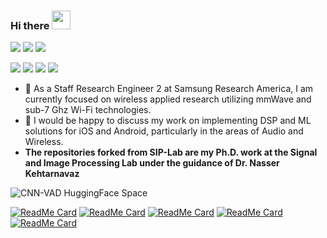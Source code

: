 ### Hi there <img src="https://raw.githubusercontent.com/MartinHeinz/MartinHeinz/master/wave.gif" width="30px">

<!--
**abhishek-sehgal/abhishek-sehgal** is a ✨ _special_ ✨ repository because its `README.md` (this file) appears on your GitHub profile.

Here are some ideas to get you started:

- 🔭 I’m currently working on ...
- 🌱 I’m currently learning ...
- 👯 I’m looking to collaborate on ...
- 🤔 I’m looking for help with ...
- 💬 Ask me about ...
- 📫 How to reach me: ...
- 😄 Pronouns: ...
- ⚡ Fun fact: ...
-->

![](https://img.shields.io/badge/Code-Python-informational?style=flat&logo=Python&color=2bbc8a)
![](https://img.shields.io/badge/Code-C++-informational?style=flat&logo=c%2B%2B&color=2bbc8a)
![](https://img.shields.io/badge/Code-Java-informational?style=flat&logo=openjdk&color=2bbc8a)


![](https://img.shields.io/badge/Tools-TensorFlow-informational?style=flat&logo=TensorFlow&color=2bbc8a)
![](https://img.shields.io/badge/Tools-PyTorch-informational?style=flat&logo=PyTorch&logoColor=red&color=2bbc8a)
![](https://img.shields.io/badge/Tools-Keras-informational?style=flat&logo=Keras&color=2bbc8a)
![](https://img.shields.io/badge/Tools-SKLearn-informational?style=flat&logo=SciKit-Learn&color=2bbc8a)




- 🔭 As a Staff Research Engineer 2 at Samsung Research America, I am currently focused on wireless applied research utilizing mmWave and sub-7 Ghz Wi-Fi technologies.
- 💬 I would be happy to discuss my work on implementing DSP and ML solutions for iOS and Android, particularly in the areas of Audio and Wireless.
- **The repositories forked from SIP-Lab are my Ph.D. work at the Signal and Image Processing Lab under  the guidance of Dr. Nasser Kehtarnavaz**

![CNN-VAD HuggingFace Space](https://abhishek-sehgal-cnn-vad.hf.space)

[![ReadMe Card](https://github-readme-stats.vercel.app/api/pin/?username=SIP-Lab&repo=CNN-VAD&show_icons=true&theme=gotham)](https://github.com/SIP-Lab/CNN-VAD)
[![ReadMe Card](https://github-readme-stats.vercel.app/api/pin/?username=SIP-Lab&repo=Deep-Learning-Mobile&show_icons=true&theme=gotham)](https://github.com/SIP-Lab/Deep-Learning-Mobile)
[![ReadMe Card](https://github-readme-stats.vercel.app/api/pin/?username=SIP-Lab&repo=Integrated-Hearing-Aid-App&show_icons=true&theme=gotham)](https://github.com/SIP-Lab/Integrated-Hearing-Aid-App)
[![ReadMe Card](https://github-readme-stats.vercel.app/api/pin/?username=SIP-Lab&repo=iOS-TwoExternalMics&show_icons=true&theme=gotham)](https://github.com/iOS-TwoExternalMics)
[![ReadMe Card](https://github-readme-stats.vercel.app/api/pin/?username=SIP-Lab&repo=Smartphone-Research-Platform&show_icons=true&theme=gotham)](https://github.com/Smartphone-Research-Platform)
